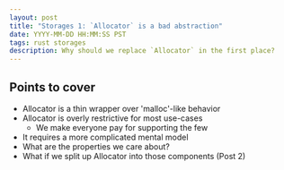 ```yaml
---
layout: post
title: "Storages 1: `Allocator` is a bad abstraction"
date: YYYY-MM-DD HH:MM:SS PST
tags: rust storages
description: Why should we replace `Allocator` in the first place?
---
```


## Points to cover

- Allocator is a thin wrapper over 'malloc'-like behavior
- Allocator is overly restrictive for most use-cases
  - We make everyone pay for supporting the few
- It requires a more complicated mental model
- What are the properties we care about? 
- What if we split up Allocator into those components (Post 2)